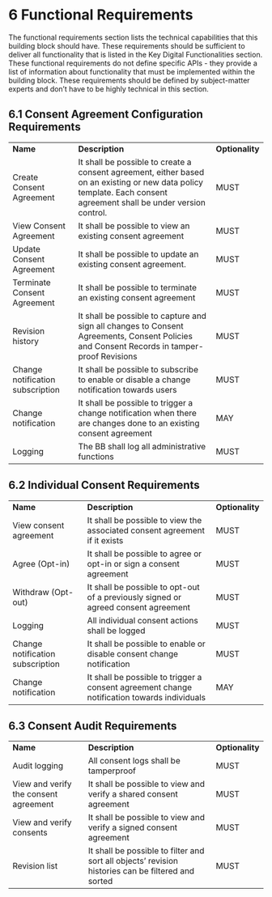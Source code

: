 # 6 Functional Requirements

<!--
{% hint style="success" %}
The functional requirements section lists the technical capabilities that this building block should have. These requirements should be sufficient to deliver all functionality that is listed in the Key Digital Functionalities section.

These functional requirements do not define specific APIs - they provide a list of information about functionality that must be implemented within the building block.

These requirements should be defined by subject-matter experts and don’t have to be highly technical in this section..
{% endhint %}
-->
The functional requirements section lists the technical capabilities that this building block should have. These requirements should be sufficient to deliver all functionality that is listed in the Key Digital Functionalities section. These functional requirements do not define specific APIs - they provide a list of information about functionality that must be implemented within the building block. These requirements should be defined by subject-matter experts and don’t have to be highly technical in this section.

## 6.1  Consent Agreement Configuration Requirements

<table>
  <tr>
   <td>
<strong>Name</strong>
   </td>
   <td><strong>Description</strong>
   </td>
   <td><strong>Optionality</strong>
   </td>
  </tr>
  <tr>
   <td>Create Consent Agreement
   </td>
   <td>It shall be possible to create a consent agreement, either based on an existing or new data policy template. Each consent agreement shall be under version control.
   </td>
   <td>MUST
   </td>
  </tr>
  <tr>
   <td>View Consent Agreement
   </td>
   <td>It shall be possible to view an existing consent agreement
   </td>
   <td>MUST
   </td>
  </tr>
  <tr>
   <td>Update Consent Agreement
   </td>
   <td>It shall be possible to update an existing consent agreement.
   </td>
   <td>MUST
   </td>
  </tr>
  <tr>
   <td>Terminate Consent Agreement
   </td>
   <td>It shall be  possible to terminate an existing consent agreement
   </td>
   <td>MUST
   </td>
  </tr>
  <tr>
   <td>Revision history
   </td>
   <td>It shall be possible to capture and sign all changes to Consent Agreements, Consent Policies and Consent Records in tamper-proof Revisions
   </td>
   <td>MUST
   </td>
  </tr>
  <tr>
   <td>Change notification subscription
   </td>
   <td>It shall be possible to subscribe to enable or disable a change notification towards users
   </td>
   <td>MUST
   </td>
  </tr>
  <tr>
   <td>Change notification
   </td>
   <td>It shall be possible to trigger a change notification when there are changes done to an existing consent agreement
   </td>
   <td>MAY
   </td>
  </tr>
  <tr>
   <td>Logging
   </td>
   <td>The BB  shall log all administrative functions
   </td>
   <td>MUST
   </td>
  </tr>
</table>


## 6.2 Individual Consent Requirements

<table>
  <tr>
   <td>
<strong>Name</strong>
   </td>
   <td><strong>Description</strong>
   </td>
   <td><strong>Optionality</strong>
   </td>
  </tr>
  <tr>
   <td>View consent agreement
   </td>
   <td>It shall be possible to view the associated consent agreement if it exists
   </td>
   <td>MUST
   </td>
  </tr>
  <tr>
   <td>Agree (Opt-in)
   </td>
   <td>It shall be possible to agree or opt-in or sign a consent agreement 
   </td>
   <td>MUST
   </td>
  </tr>
  <tr>
   <td>Withdraw (Opt-out)
   </td>
   <td>It shall be possible to opt-out of a previously signed or agreed consent agreement
   </td>
   <td>MUST
   </td>
  </tr>
  <tr>
   <td>Logging
   </td>
   <td>All individual consent actions shall be logged
   </td>
   <td>MUST
   </td>
  </tr>
  <tr>
   <td>Change notification subscription
   </td>
   <td>It shall be possible to enable or disable consent change notification
   </td>
   <td>MUST
   </td>
  </tr>
  <tr>
   <td>Change notification
   </td>
   <td>It shall be possible to trigger a consent agreement change notification towards individuals
   </td>
   <td>MAY
   </td>
  </tr>
</table>

 ## 6.3 Consent Audit Requirements

<table>
  <tr>
   <td>
<strong>Name</strong>
   </td>
   <td><strong>Description</strong>
   </td>
   <td><strong>Optionality</strong>
   </td>
  </tr>
  <tr>
   <td>Audit logging
   </td>
   <td>All consent logs shall be tamperproof
   </td>
   <td>MUST
   </td>
  </tr>
  <tr>
   <td>View and verify the consent agreement
   </td>
   <td>It shall be possible to view and verify a shared consent agreement
   </td>
   <td>MUST
   </td>
  </tr>
  <tr>
   <td>View and verify consents
   </td>
   <td>It shall be possible to view and verify a signed consent agreement
   </td>
   <td>MUST
   </td>
  </tr>
  <tr>
   <td>Revision list
   </td>
   <td>It shall be possible to filter and sort all objects’ revision histories can be filtered and sorted
   </td>
   <td>MUST
   </td>
  </tr>
</table>